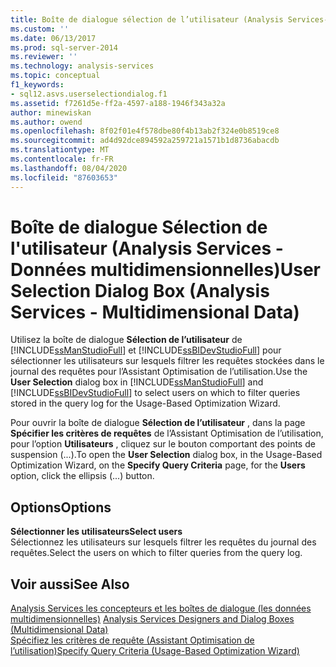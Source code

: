 ```yaml
---
title: Boîte de dialogue sélection de l’utilisateur (Analysis Services-données multidimensionnelles) | Microsoft Docs
ms.custom: ''
ms.date: 06/13/2017
ms.prod: sql-server-2014
ms.reviewer: ''
ms.technology: analysis-services
ms.topic: conceptual
f1_keywords:
- sql12.asvs.userselectiondialog.f1
ms.assetid: f7261d5e-ff2a-4597-a188-1946f343a32a
author: minewiskan
ms.author: owend
ms.openlocfilehash: 8f02f01e4f578dbe80f4b13ab2f324e0b8519ce8
ms.sourcegitcommit: ad4d92dce894592a259721a1571b1d8736abacdb
ms.translationtype: MT
ms.contentlocale: fr-FR
ms.lasthandoff: 08/04/2020
ms.locfileid: "87603653"
---
```

# <a name="user-selection-dialog-box-analysis-services---multidimensional-data"></a><span data-ttu-id="793ee-102">Boîte de dialogue Sélection de l'utilisateur (Analysis Services - Données multidimensionnelles)</span><span class="sxs-lookup"><span data-stu-id="793ee-102">User Selection Dialog Box (Analysis Services - Multidimensional Data)</span></span>
  <span data-ttu-id="793ee-103">Utilisez la boîte de dialogue **Sélection de l’utilisateur** de [!INCLUDE[ssManStudioFull](../includes/ssmanstudiofull-md.md)] et [!INCLUDE[ssBIDevStudioFull](../includes/ssbidevstudiofull-md.md)] pour sélectionner les utilisateurs sur lesquels filtrer les requêtes stockées dans le journal des requêtes pour l’Assistant Optimisation de l’utilisation.</span><span class="sxs-lookup"><span data-stu-id="793ee-103">Use the **User Selection** dialog box in [!INCLUDE[ssManStudioFull](../includes/ssmanstudiofull-md.md)] and [!INCLUDE[ssBIDevStudioFull](../includes/ssbidevstudiofull-md.md)] to select users on which to filter queries stored in the query log for the Usage-Based Optimization Wizard.</span></span>  
  
 <span data-ttu-id="793ee-104">Pour ouvrir la boîte de dialogue **Sélection de l’utilisateur** , dans la page **Spécifier les critères de requêtes** de l’Assistant Optimisation de l’utilisation, pour l’option **Utilisateurs** , cliquez sur le bouton comportant des points de suspension (...).</span><span class="sxs-lookup"><span data-stu-id="793ee-104">To open the **User Selection** dialog box, in the Usage-Based Optimization Wizard, on the **Specify Query Criteria** page, for the **Users** option, click the ellipsis (...) button.</span></span>  
  
## <a name="options"></a><span data-ttu-id="793ee-105">Options</span><span class="sxs-lookup"><span data-stu-id="793ee-105">Options</span></span>  
 <span data-ttu-id="793ee-106">**Sélectionner les utilisateurs**</span><span class="sxs-lookup"><span data-stu-id="793ee-106">**Select users**</span></span>  
 <span data-ttu-id="793ee-107">Sélectionnez les utilisateurs sur lesquels filtrer les requêtes du journal des requêtes.</span><span class="sxs-lookup"><span data-stu-id="793ee-107">Select the users on which to filter queries from the query log.</span></span>  
  
## <a name="see-also"></a><span data-ttu-id="793ee-108">Voir aussi</span><span class="sxs-lookup"><span data-stu-id="793ee-108">See Also</span></span>  
 <span data-ttu-id="793ee-109">[Analysis Services les concepteurs et les boîtes de dialogue &#40;les données multidimensionnelles&#41;](analysis-services-designers-and-dialog-boxes-multidimensional-data.md) </span><span class="sxs-lookup"><span data-stu-id="793ee-109">[Analysis Services Designers and Dialog Boxes &#40;Multidimensional Data&#41;](analysis-services-designers-and-dialog-boxes-multidimensional-data.md) </span></span>  
 [<span data-ttu-id="793ee-110">Spécifiez les critères de requête &#40;Assistant Optimisation de l’utilisation&#41;</span><span class="sxs-lookup"><span data-stu-id="793ee-110">Specify Query Criteria &#40;Usage-Based Optimization Wizard&#41;</span></span>](specify-query-criteria-usage-based-optimization-wizard.md)  
  
  
